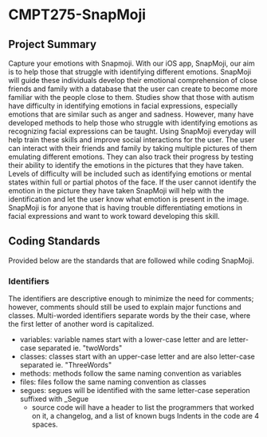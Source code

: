 # CMPT275-SnapMoji

## Project Summary

Capture your emotions with Snapmoji. With our iOS app, SnapMoji, our aim is to help
those that struggle with identifying different emotions. SnapMoji will guide these individuals
develop their emotional comprehension of close friends and family with a database that the user
can create to become more familiar with the people close to them. Studies show that those with
autism have difficulty in identifying emotions in facial expressions, especially emotions that are
similar such as anger and sadness. However, many have developed methods to help those
who struggle with identifying emotions as recognizing facial expressions can be taught.
Using SnapMoji everyday will help train these skills and improve social interactions for the user.
The user can interact with their friends and family by taking multiple pictures of them emulating
different emotions. They can also track their progress by testing their ability to identify the
emotions in the pictures that they have taken. Levels of difficulty will be included such as
identifying emotions or mental states within full or partial photos of the face. If the user cannot
identify the emotion in the picture they have taken SnapMoji will help with the identification and
let the user know what emotion is present in the image. SnapMoji is for anyone that is having
trouble differentiating emotions in facial expressions and want to work toward developing this
skill.

## Coding Standards
Provided below are the standards that are followed while coding SnapMoji.   

### Identifiers
The identifiers are descriptive enough to minimize the need for comments; however, comments should still be used to explain major functions and classes.  Multi-worded identifiers separate words by the their case, where the first letter of another word is capitalized. 
* variables: variable names start with a lower-case letter and are letter-case separated ie. "twoWords"
* classes: classes start with an upper-case letter and are also letter-case separated ie. "ThreeWords"
* methods: methods follow the same naming convention as variables 
* files: files follow the same naming convention as classes
* segues: segues will be identified with the same letter-case seperation suffixed with _Segue
  * source code will have a header to list the programmers that worked on it, a changelog, and a list of known bugs 
Indents in the code are 4 spaces. 
